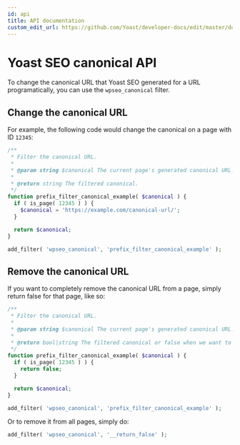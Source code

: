 ```yaml
---
id: api
title: API documentation
custom_edit_url: https://github.com/Yoast/developer-docs/edit/master/docs/features/canonical-urls/api.md
---
```


# Yoast SEO canonical API

To change the canonical URL that Yoast SEO generated for a URL programatically, you can use the `wpseo_canonical` filter. 

## Change the canonical URL
For example, the following code would change the canonical on a page with ID `12345`:

```php
/**
 * Filter the canonical URL.
 *
 * @param string $canonical The current page's generated canonical URL.
 *
 * @return string The filtered canonical.
 */
function prefix_filter_canonical_example( $canonical ) {
  if ( is_page( 12345 ) ) {
    $canonical = 'https://example.com/canonical-url/';
  }

  return $canonical;
}

add_filter( 'wpseo_canonical', 'prefix_filter_canonical_example' );
```

## Remove the canonical URL
If you want to completely remove the canonical URL from a page, simply return false for that page, like so:

```php
/**
 * Filter the canonical URL.
 *
 * @param string $canonical The current page's generated canonical URL.
 *
 * @return bool|string The filtered canonical or false when we want to remove it.
 */
function prefix_filter_canonical_example( $canonical ) {
  if ( is_page( 12345 ) ) {
    return false;
  }

  return $canonical;
}

add_filter( 'wpseo_canonical', 'prefix_filter_canonical_example' );
```

Or to remove it from all pages, simply do:

```php
add_filter( 'wpseo_canonical', '__return_false' );
```
